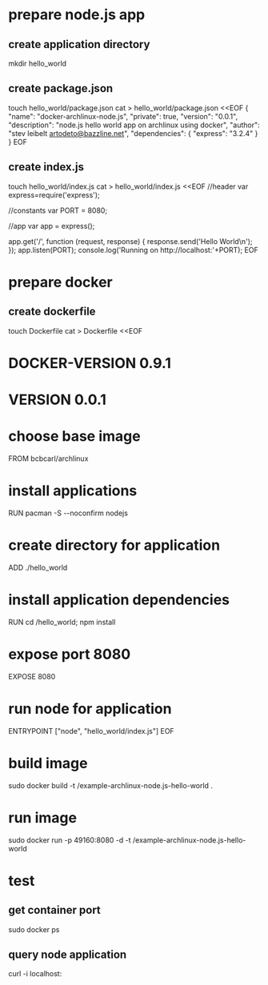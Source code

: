 # prepare node.js app

## create application directory

mkdir hello_world

## create package.json

touch hello_world/package.json
cat > hello_world/package.json <<EOF
{
    "name": "docker-archlinux-node.js",
    "private": true,
    "version": "0.0.1",
    "description": "node.js hello world app on archlinux using docker",
    "author": "stev leibelt <artodeto@bazzline.net>",
    "dependencies": {
        "express": "3.2.4"
    }
}
EOF

## create index.js

touch hello_world/index.js
cat > hello_world/index.js <<EOF
//header
var express=require('express');

//constants
var PORT = 8080;

//app
var app = express();

app.get('/', function (request, response) {
    response.send('Hello World\n');
});
app.listen(PORT);
console.log('Running on http://localhost:'+PORT);
EOF

# prepare docker

## create dockerfile

touch Dockerfile
cat > Dockerfile <<EOF
# DOCKER-VERSION 0.9.1
# VERSION 0.0.1

# choose base image
FROM bcbcarl/archlinux

# install applications
RUN pacman -S --noconfirm nodejs

# create directory for application
ADD ./hello_world

# install application dependencies
RUN cd /hello_world; npm install

# expose port 8080
EXPOSE 8080

# run node for application
ENTRYPOINT ["node", "hello_world/index.js"]
EOF

# build image

sudo docker build -t <your username>/example-archlinux-node.js-hello-world .

# run image

sudo docker run -p 49160:8080 -d -t <your username>/example-archlinux-node.js-hello-world

# test

## get container port

sudo docker ps

## query node application

curl -i localhost:<port>
